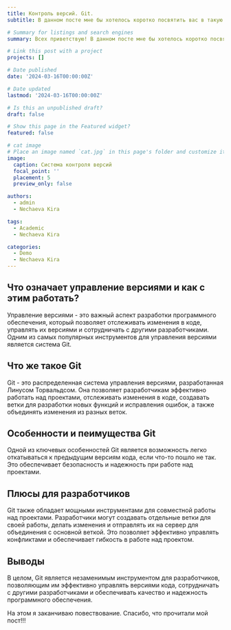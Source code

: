 ```yaml
---
title: Контроль версий. Git.
subtitle: В данном посте мне бы хотелось коротко посвятить вас в такую тему, как система контроля версий Git.

# Summary for listings and search engines
summary: Всех приветствую! В данном посте мне бы хотелось коротко посвятить вас в такую тему, как система контроля версий Git.

# Link this post with a project
projects: []

# Date published
date: '2024-03-16T00:00:00Z'

# Date updated
lastmod: '2024-03-16T00:00:00Z'

# Is this an unpublished draft?
draft: false

# Show this page in the Featured widget?
featured: false

# cat image
# Place an image named `cat.jpg` in this page's folder and customize its options here.
image: 
  caption: Система контроля версий
  focal_point: ''
  placement: 5
  preview_only: false

authors:
  - admin
  - Nechaeva Kira

tags:
  - Academic
  - Nechaeva Kira

categories:
  - Demo
  - Nechaeva Kira
---
```


## Что означает управление версиями и как с этим работать?

Управление версиями - это важный аспект разработки программного обеспечения, который позволяет отслеживать изменения в коде, управлять их версиями и сотрудничать с другими разработчиками. Одним из самых популярных инструментов для управления версиями является система Git.

## Что же такое Git

Git - это распределенная система управления версиями, разработанная Линусом Торвальдсом. Она позволяет разработчикам эффективно работать над проектами, отслеживать изменения в коде, создавать ветки для разработки новых функций и исправления ошибок, а также объединять изменения из разных веток.

## Особенности и пеимущества Git

Одной из ключевых особенностей Git является возможность легко откатываться к предыдущим версиям кода, если что-то пошло не так. Это обеспечивает безопасность и надежность при работе над проектами.

## Плюсы для разработчиков

Git также обладает мощными инструментами для совместной работы над проектами. Разработчики могут создавать отдельные ветки для своей работы, делать изменения и отправлять их на сервер для объединения с основной веткой. Это позволяет эффективно управлять конфликтами и обеспечивает гибкость в работе над проектом.

## Выводы

В целом, Git является незаменимым инструментом для разработчиков, позволяющим им эффективно управлять версиями кода, сотрудничать с другими разработчиками и обеспечивать качество и надежность программного обеспечения.

На этом я заканчиваю повествование. Спасибо, что прочитали мой пост!!!
